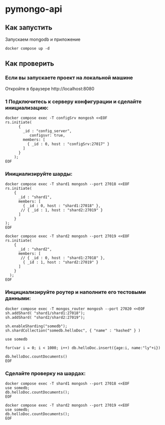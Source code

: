 # pymongo-api

## Как запустить

Запускаем mongodb и приложение

```shell
docker compose up -d
```


## Как проверить

### Если вы запускаете проект на локальной машине

Откройте в браузере http://localhost:8080



### 1 Подключитесь к серверу конфигурации и сделайте инициализацию:
```shell
docker compose exec -T configSrv mongosh <<EOF
rs.initiate(
      {
        _id : "config_server",
           configsvr: true,
        members: [
          { _id : 0, host : "configSrv:27017" }
        ]
      }
    );
EOF
```
### Инициализируйте шарды:
```shell
docker compose exec -T shard1 mongosh --port 27018 <<EOF
rs.initiate(
    {
      _id : "shard1",
      members: [
        { _id : 0, host : "shard1:27018" },
       // { _id : 1, host : "shard2:27019" }
      ]
    }
);
EOF

docker compose exec -T shard2 mongosh --port 27019 <<EOF
rs.initiate(
    {
      _id : "shard2",
      members: [
       // { _id : 0, host : "shard1:27018" },
        { _id : 1, host : "shard2:27019" }
      ]
    }
  );
EOF
```
### Инцициализируйте роутер и наполните его тестовыми данными:

```shell
docker compose exec -T mongos_router mongosh --port 27020 <<EOF
sh.addShard( "shard1/shard1:27018");
sh.addShard( "shard2/shard2:27019");

sh.enableSharding("somedb");
sh.shardCollection("somedb.helloDoc", { "name" : "hashed" } )

use somedb

for(var i = 0; i < 1000; i++) db.helloDoc.insert({age:i, name:"ly"+i})

db.helloDoc.countDocuments() 
EOF
```


### Сделайте проверку на шардах:
```shell
docker compose exec -T shard1 mongosh --port 27018 <<EOF
use somedb;
db.helloDoc.countDocuments();
EOF

docker compose exec -T shard2 mongosh --port 27019 <<EOF
use somedb;
db.helloDoc.countDocuments();
EOF
```